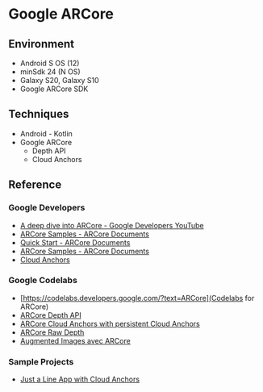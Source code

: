 # Google ARCore

## Environment
- Android S OS (12)
- minSdk 24 (N OS)
- Galaxy S20, Galaxy S10
- Google ARCore SDK

## Techniques
- Android - Kotlin
- Google ARCore
  - Depth API 
  - Cloud Anchors 

## Reference

### Google Developers
- [A deep dive into ARCore - Google Developers YouTube](https://www.youtube.com/watch?v=MM786WD-Gv8)
- [ARCore Samples - ARCore Documents](https://developers.google.com/ar)
- [Quick Start - ARCore Documents](https://developers.google.com/ar/develop/java/quickstart)
- [ARCore Samples - ARCore Documents](https://developers.google.com/ar/develop/samples)
- [Cloud Anchors](https://developers.google.com/ar/develop/cloud-anchors)

### Google Codelabs
- [https://codelabs.developers.google.com/?text=ARCore](Codelabs for ARCore)
- [ARCore Depth API](https://codelabs.developers.google.com/codelabs/arcore-depth?hl=ko#0)
- [ARCore Cloud Anchors with persistent Cloud Anchors](https://codelabs.developers.google.com/codelabs/arcore-cloud-anchors?hl=ko#0)
- [ARCore Raw Depth](https://codelabs.developers.google.com/codelabs/arcore-rawdepthapi?hl=en#0)
- [Augmented Images avec ARCore](https://codelabs.developers.google.com/codelabs/augimg-intro#0)

### Sample Projects
- [Just a Line App with Cloud Anchors](https://justaline.withgoogle.com/)
